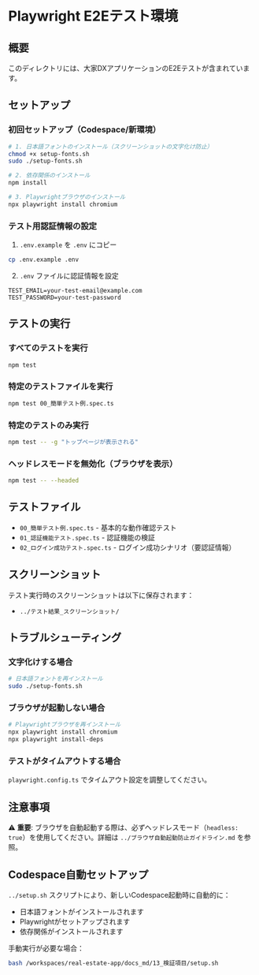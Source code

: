 # Playwright E2Eテスト環境

## 概要
このディレクトリには、大家DXアプリケーションのE2Eテストが含まれています。

## セットアップ

### 初回セットアップ（Codespace/新環境）

```bash
# 1. 日本語フォントのインストール（スクリーンショットの文字化け防止）
chmod +x setup-fonts.sh
sudo ./setup-fonts.sh

# 2. 依存関係のインストール
npm install

# 3. Playwrightブラウザのインストール
npx playwright install chromium
```

### テスト用認証情報の設定

1. `.env.example` を `.env` にコピー
```bash
cp .env.example .env
```

2. `.env` ファイルに認証情報を設定
```
TEST_EMAIL=your-test-email@example.com
TEST_PASSWORD=your-test-password
```

## テストの実行

### すべてのテストを実行
```bash
npm test
```

### 特定のテストファイルを実行
```bash
npm test 00_簡単テスト例.spec.ts
```

### 特定のテストのみ実行
```bash
npm test -- -g "トップページが表示される"
```

### ヘッドレスモードを無効化（ブラウザを表示）
```bash
npm test -- --headed
```

## テストファイル

- `00_簡単テスト例.spec.ts` - 基本的な動作確認テスト
- `01_認証機能テスト.spec.ts` - 認証機能の検証
- `02_ログイン成功テスト.spec.ts` - ログイン成功シナリオ（要認証情報）

## スクリーンショット

テスト実行時のスクリーンショットは以下に保存されます：
- `../テスト結果_スクリーンショット/`

## トラブルシューティング

### 文字化けする場合
```bash
# 日本語フォントを再インストール
sudo ./setup-fonts.sh
```

### ブラウザが起動しない場合
```bash
# Playwrightブラウザを再インストール
npx playwright install chromium
npx playwright install-deps
```

### テストがタイムアウトする場合
`playwright.config.ts` でタイムアウト設定を調整してください。

## 注意事項

⚠️ **重要**: ブラウザを自動起動する際は、必ずヘッドレスモード（`headless: true`）を使用してください。詳細は `../ブラウザ自動起動防止ガイドライン.md` を参照。

## Codespace自動セットアップ

`../setup.sh` スクリプトにより、新しいCodespace起動時に自動的に：
- 日本語フォントがインストールされます
- Playwrightがセットアップされます
- 依存関係がインストールされます

手動実行が必要な場合：
```bash
bash /workspaces/real-estate-app/docs_md/13_検証項目/setup.sh
```